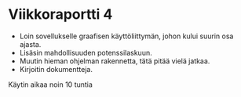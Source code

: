 # Viikkoraportti 4

- Loin sovellukselle graafisen käyttöliittymän, johon kului suurin osa ajasta.
- Lisäsin mahdollisuuden potenssilaskuun.
- Muutin hieman ohjelman rakennetta, tätä pitää vielä jatkaa.
- Kirjoitin dokumentteja.

Käytin aikaa noin 10 tuntia
